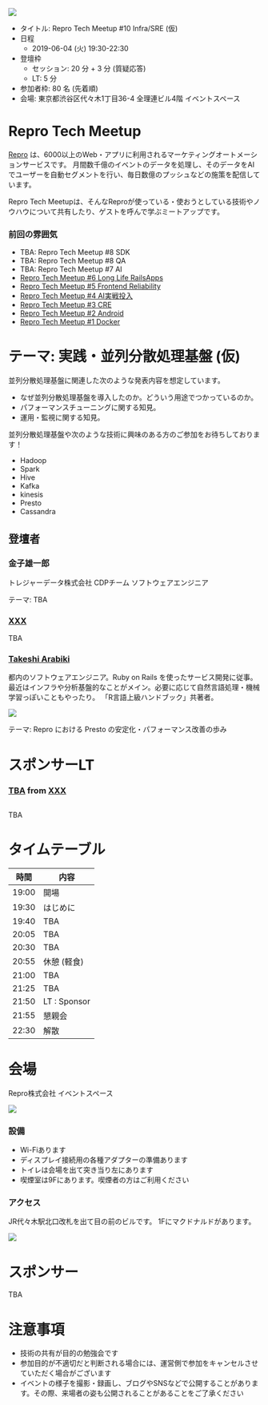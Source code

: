![](/assets/images/repro-tech-meetup-banner.png)

- タイトル: Repro Tech Meetup #10 Infra/SRE (仮)
- 日程
  - 2019-06-04 (火) 19:30-22:30
- 登壇枠
  - セッション: 20 分 + 3 分 (質疑応答)
  - LT: 5 分
- 参加者枠: 80 名 (先着順)
- 会場: 東京都渋谷区代々木1丁目36-4 全理連ビル4階 イベントスペース

# Repro Tech Meetup

[Repro](https://repro.io) は、6000以上のWeb・アプリに利用されるマーケティングオートメーションサービスです。
月間数千億のイベントのデータを処理し、そのデータをAIでユーザーを自動セグメントを行い、毎日数億のプッシュなどの施策を配信しています。

Repro Tech Meetupは、そんなReproが使っている・使おうとしている技術やノウハウについて共有したり、ゲストを呼んで学ぶミートアップです。

### 前回の雰囲気

- TBA: Repro Tech Meetup #8 SDK
- TBA: Repro Tech Meetup #8 QA
- TBA: Repro Tech Meetup #7 AI
- [Repro Tech Meetup #6 Long Life RailsApps](https://togetter.com/li/1316874)
- [Repro Tech Meetup #5 Frontend Reliability](https://togetter.com/li/1295307)
- [Repro Tech Meetup #4 AI実戦投入](https://togetter.com/li/1285717)
- [Repro Tech Meetup #3 CRE](https://togetter.com/li/1272696)
- [Repro Tech Meetup #2 Android](https://togetter.com/li/1261085)
- [Repro Tech Meetup #1 Docker](https://togetter.com/li/1251270)

# テーマ: 実践・並列分散処理基盤 (仮)

並列分散処理基盤に関連した次のような発表内容を想定しています。

- なぜ並列分散処理基盤を導入したのか。どういう用途でつかっているのか。
- パフォーマンスチューニングに関する知見。
- 運用・監視に関する知見。

並列分散処理基盤や次のような技術に興味のある方のご参加をお待ちしております！

- Hadoop
- Spark
- Hive
- Kafka
- kinesis
- Presto
- Cassandra

## 登壇者

### 金子雄一郎

トレジャーデータ株式会社 CDPチーム ソフトウェアエンジニア

テーマ: TBA

### [XXX](https://twitter.com/reproio)

TBA

### [Takeshi Arabiki](https://twitter.com/a_bicky)

都内のソフトウェアエンジニア。Ruby on Rails を使ったサービス開発に従事。最近はインフラや分析基盤的なことがメイン。必要に応じて自然言語処理・機械学習っぽいこともやったり。 「R言語上級ハンドブック」共著者。

![](https://pbs.twimg.com/profile_images/717046499364876288/s3fK-uis_200x200.jpg)

テーマ: Repro における Presto の安定化・パフォーマンス改善の歩み

# スポンサーLT

### [TBA](https://twitter.com/) from [XXX]()

![]()

TBA

# タイムテーブル

時間  | 内容
---   | ---
19:00 | 開場
19:30 | はじめに
19:40 | TBA
20:05 | TBA
20:30 | TBA
20:55 | 休憩 (軽食)
21:00 | TBA
21:25 | TBA
21:50 | LT : Sponsor
21:55 | 懇親会
22:30 | 解散


# 会場

Repro株式会社 イベントスペース

![](https://github.com/reproio/repro-tech-meetup/blob/master/assets/images/repro-event-space.png?raw=true)

### 設備

- Wi-Fiあります
- ディスプレイ接続用の各種アダプターの準備あります
- トイレは会場を出て突き当り左にあります
- 喫煙室は9Fにあります。喫煙者の方はご利用ください

### アクセス

JR代々木駅北口改札を出て目の前のビルです。
1Fにマクドナルドがあります。

![](https://github.com/reproio/repro-tech-meetup/blob/master/assets/images/repro-access-1.png?raw=true)

# スポンサー

TBA

# 注意事項

- 技術の共有が目的の勉強会です
- 参加目的が不適切だと判断される場合には、運営側で参加をキャンセルさせていただく場合がございます
- イベントの様子を撮影・録画し、ブログやSNSなどで公開することがあります。その際、来場者の姿も公開されることがあることをご了承ください
